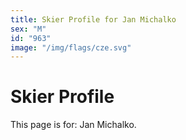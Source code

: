 ```yaml
---
title: Skier Profile for Jan Michalko
sex: "M"
id: "963"
image: "/img/flags/cze.svg" 
---
```


# Skier Profile

This page is for: Jan Michalko.
    